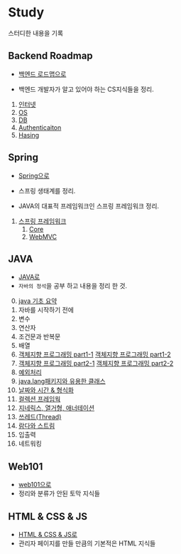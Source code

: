 # Study

스터디한 내용을 기록

## Backend Roadmap

- [백엔드 로드맵으로](Backend%20Roadmap/)

- 백엔드 개발자가 알고 있어야 하는 CS지식들을 정리.

1. [인터넷](Backend%20Roadmap/01%20Internet/)
2. [OS](Backend%20Roadmap/02%20General%20Knowledge/)
3. [DB](Backend%20Roadmap/03%20DB/)
4. [Authenticaiton](Backend%20Roadmap/04%20Authentication/)
5. [Hasing](Backend%20Roadmap/05%20Hashing/)

## Spring

- [Spring으로](Spring/)

- 스프링 생태계를 정리.
- JAVA의 대표적 프레임워크인 스프링 프레임워크 정리.

1. [스프링 프레임워크](Spring/Spring%20Framework/)
   1. [Core](Spring/Spring%20Framework/Core/)
   2. [WebMVC](Spring/Spring%20Framework/Web%20MVC/)

## JAVA

- [JAVA로](Java/)
- `자바의 정석`을 공부 하고 내용을 정리 한 것.

0. [java 기초 요약](Java/00%20Java%20기초.md)
1. 자바를 시작하기 전에
2. 변수
3. 연산자
4. 조건문과 반복문
5. 배열
6. [객체지향 프로그래밍 part1-1](Java/06%20객체지향%20프로그래밍%20Part1-1.md)
   [객체지향 프로그래밍 part1-2](Java/06%20객체지향%20프로그래밍%20Part1-2.md)
7. [객체지향 프로그래밍 part2-1](Java/07%20객체지향%20프로그래밍%20part2-1.md)
   [객체지향 프로그래밍 part2-2](Java/07%20객체지향%20프로그래밍%20part2-2.md)
8. [예외처리](Java/08%20예외처리.md)
9. [java.lang패키지와 유용한 클래스](Java/09%20java.lang패키지와%20유용한%20클래스.md)
10. [날짜와 시간 & 형식화](Java/10%20날짜와%20시간%20&%20형식화.md)
11. [컬렉션 프레임웍](Java/11%20컬렉션%20프레임웍.md)
12. [지네릭스, 열거형, 애너테이션](Java/12%20지네릭스,%20열거형,%20애너테이션.md)
13. [쓰레드(Thread)](<Java/13%20쓰레드(Thread).md>)
14. [람다와 스트림](Java/14%20람다와%20스트림.md)
15. 입출력
16. 네트워킹

## Web101

- [web101으로](web101/)
- 정리와 분류가 안된 토막 지식들

## HTML & CSS & JS

- [HTML & CSS & JS로](HTML_CSS_JS/)
- 관리자 페이지를 만들 만큼의 기본적은 HTML 지식들
